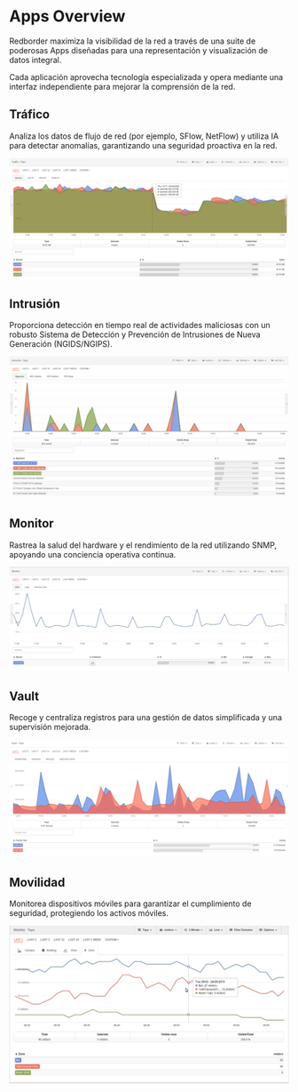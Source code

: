 
# Apps Overview

Redborder maximiza la visibilidad de la red a través de una suite de poderosas Apps diseñadas para una representación y visualización de datos integral.

Cada aplicación aprovecha tecnología especializada y opera mediante una interfaz independiente para mejorar la comprensión de la red.

## Tráfico

Analiza los datos de flujo de red (por ejemplo, SFlow, NetFlow) y utiliza IA para detectar anomalías, garantizando una seguridad proactiva en la red.

![Traffic](images/ch04_img003.png)

## Intrusión

Proporciona detección en tiempo real de actividades maliciosas con un robusto Sistema de Detección y Prevención de Intrusiones de Nueva Generación (NGIDS/NGIPS).

![Intrusion](images/ch04_img004.png)

## Monitor

Rastrea la salud del hardware y el rendimiento de la red utilizando SNMP, apoyando una conciencia operativa continua.

![Monitor](images/ch04_img005.png)

## Vault

Recoge y centraliza registros para una gestión de datos simplificada y una supervisión mejorada.

![Vault](images/ch04_img006.png)

## Movilidad

Monitorea dispositivos móviles para garantizar el cumplimiento de seguridad, protegiendo los activos móviles.

![Mobility](images/ch04_img007.png)
